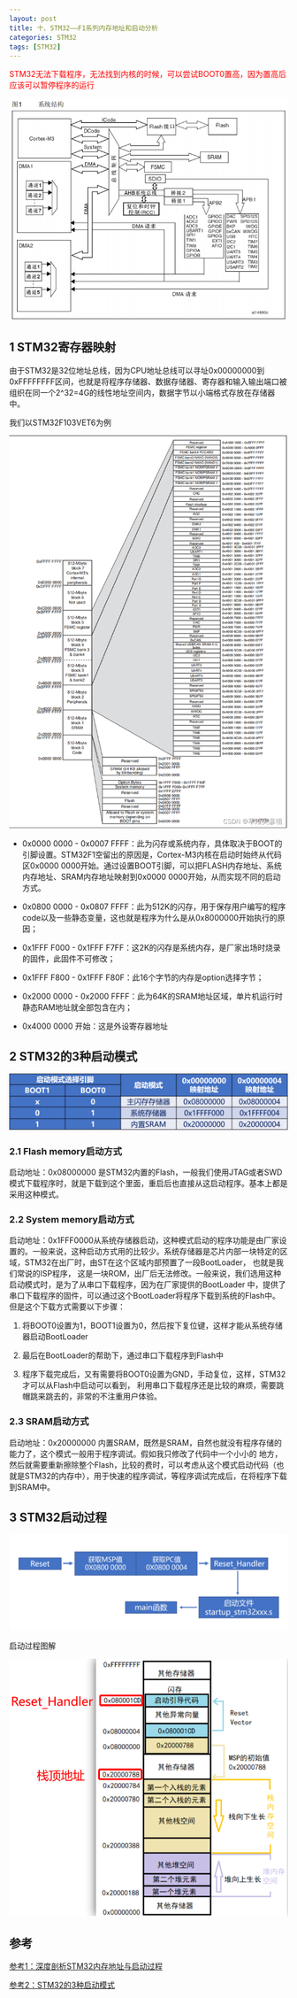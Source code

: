 ```yaml
---
layout: post
title: 十、STM32——F1系列内存地址和启动分析
categories: STM32
tags: [STM32]
---
```


<font color="red">STM32无法下载程序，无法找到内核的时候，可以尝试BOOT0置高，因为置高后应该可以暂停程序的运行</font>

![alt text](stm32f1xxx_系统结构图.png)

## 1 STM32寄存器映射

由于STM32是32位地址总线，因为CPU地址总线可以寻址0x00000000到0xFFFFFFFF区间，也就是将程序存储器、数据存储器、寄存器和输入输出端口被组织在同一个2^32=4G的线性地址空间内，数据字节以小端格式存放在存储器中。

我们以STM32F103VET6为例

![alt text](/assets/ST/10_STM32_BOOT/image/image-1.png)

- 0x0000 0000 - 0x0007 FFFF：此为闪存或系统内存，具体取决于BOOT的引脚设置。STM32F1空留出的原因是，Cortex-M3内核在启动时始终从代码区0x0000 0000开始。通过设置BOOT引脚，可以把FLASH内存地址、系统内存地址、SRAM内存地址映射到0x0000 0000开始，从而实现不同的启动方式。

- 0x0800 0000 - 0x0807 FFFF：此为512K的闪存，用于保存用户编写的程序code以及一些静态变量，这也就是程序为什么是从0x8000000开始执行的原因；

- 0x1FFF F000 - 0x1FFF F7FF：这2K的闪存是系统内存，是厂家出场时烧录的固件，此固件不可修改；

- 0x1FFF F800 - 0x1FFF F80F：此16个字节的内存是option选择字节；

- 0x2000 0000 - 0x2000 FFFF：此为64K的SRAM地址区域，单片机运行时静态RAM地址就全部包含在内；

- 0x4000 0000 开始：这是外设寄存器地址

## 2 STM32的3种启动模式

![alt text](/assets/ST/10_STM32_BOOT/image/image-2.png)


### 2.1 Flash memory启动方式

启动地址：0x08000000 是STM32内置的Flash，一般我们使用JTAG或者SWD模式下载程序时，就是下载到这个里面，重启后也直接从这启动程序。基本上都是采用这种模式。

### 2.2 System memory启动方式

启动地址：0x1FFF0000从系统存储器启动，这种模式启动的程序功能是由厂家设置的。一般来说，这种启动方式用的比较少。系统存储器是芯片内部一块特定的区域，STM32在出厂时，由ST在这个区域内部预置了一段BootLoader， 也就是我们常说的ISP程序， 这是一块ROM，出厂后无法修改。一般来说，我们选用这种启动模式时，是为了从串口下载程序，因为在厂家提供的BootLoader 中，提供了串口下载程序的固件，可以通过这个BootLoader将程序下载到系统的Flash中。但是这个下载方式需要以下步骤：

1. 将BOOT0设置为1，BOOT1设置为0，然后按下复位键，这样才能从系统存储器启动BootLoader

2. 最后在BootLoader的帮助下，通过串口下载程序到Flash中

3. 程序下载完成后，又有需要将BOOT0设置为GND，手动复位，这样，STM32才可以从Flash中启动可以看到， 利用串口下载程序还是比较的麻烦，需要跳帽跳来跳去的，非常的不注重用户体验。

### 2.3 SRAM启动方式

启动地址：0x20000000 内置SRAM，既然是SRAM，自然也就没有程序存储的能力了，这个模式一般用于程序调试。假如我只修改了代码中一个小小的 地方，然后就需要重新擦除整个Flash，比较的费时，可以考虑从这个模式启动代码（也就是STM32的内存中），用于快速的程序调试，等程序调试完成后，在将程序下载到SRAM中。

## 3 STM32启动过程

![alt text](/assets/ST/10_STM32_BOOT/image/image-3.png)

启动过程图解

![alt text](/assets/ST/10_STM32_BOOT/image/image-4.png)

## 参考

[参考1：深度剖析STM32内存地址与启动过程](https://blog.csdn.net/weixin_43405473/article/details/136183709)

[参考2：STM32的3种启动模式](https://www.cnblogs.com/hnu-hua/p/18063485)